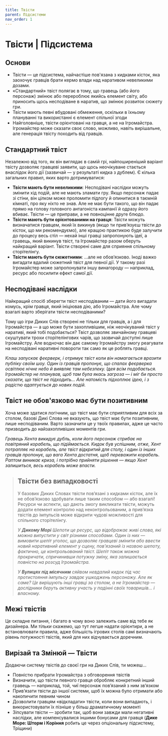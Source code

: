 ```yaml
---
title: Твісти
parent: Підсистеми
nav_order: 1
---
```


# Твісти | Підсистема

## Основи
- Твісти — це підсистема, найчастіше пов'язана з кидками кісток, яка заохочує гравців брати кермо влади над наративом невеликими дозами.
- «Стандартний» твіст полягає в тому, що гравець (або його персонаж) змінює або перероблює якийсь елемент світу, або приносить щось несподіване в наратив, що змінює розвиток сюжету гри.
- Твісти мають певні вбудовані обмеження, оскільки в їхньому плануванні та використанні є елемент спільної згоди
- Найголовніше, твісти орієнтовані на гравця, а не на Ігромайстра. Ігромайстер може сказати своє слово, можливо, навіть вирішальне, але генерація твісту походить від гравців.

## Стандартний твіст
Незалежно від того, як він виглядає в самій грі, найпоширеніший варіант твісту дозволяє гравцеві заявити, що щось неочікуване стається внаслідок його дії (зазвичай — у результаті кидка з дублем). Є кілька загальних правил, яких варто дотримуватися:
- **Твісти мають бути невеликими**: Несподівані наслідки можуть змінити хід подій, але не мають зламати гру. Якщо персонаж падає зі стіни, він цілком може проломити підлогу й опинитися в таємній кімнаті, про яку ніхто не знав. Але не має бути такого, що він падає прямо на голову головного антагоніста кампанії й одразу його вбиває. Твісти — це приправи, а не повноцінне друге блюдо.
- **Твісти мають бути орієнтованими на гравця**: Твісти можуть визначатися гравцем, який їх викинув (якщо ти прив’язуєш твісти до кісток, що ми рекомендуємо), але кращою практикою буде залучити до процесу весь стіл — нехай інші гравці запропонують ідеї, а гравець, який викинув твіст, та Ігромайстер разом оберуть найкращий варіант. Твісти створені саме для сприяння спільному сторітелінгу.
- **Твісти мають бути сюжетними**: …але не обов’язково. Іноді важко вигадати вдалий сюжетний твіст для певної дії. У такому разі Ігромайстер може запропонувати іншу винагороду — наприклад, ресурс або посилити ефект самої дії.

## Несподівані наслідки
Найкращий спосіб зберегти твіст несподіваним — дати його вигадати комусь, крім гравця, який ініціював дію, або Ігромайстра. Але чому взагалі варто зберігати твісти несподіваними?

Тому що ігри Диких Слів створені не тільки для гравців, а і для Ігромайстра — а що може бути захопливішим, ніж неочікуваний твіст у наративі, який тобі подобається? Твіст дозволяє звичайному гравцеві скуштувати трохи сторітелінгових чарів, що зазвичай доступні лише Ігромайстру. Але водночас він дає самому Ігромайстру змогу реагувати на несподівані наративні повороти так само як це роблять гравці.

_Клаш запускає феєрверк, і отримує твіст коли він намагається вразити публіку своїм шоу. Один із гравців пропонує, що спалах феєрверка освітлює нічне небо й виявляє там небезпеку. Ідея всім подобається. Ігромайстер не планував, щоб там була якась загроза — і міг би просто сказати, що твіст не підходить... Але натомість підхоплює ідею, і з радістю адаптується до нових подій._

## Твіст не обов'язково має бути позитивним
Хоча може здатися логічним, що твіст має бути сприятливим для всіх за столом, базові Дикі Слова не вказують, що твіст має бути позитивним, лише несподіваним. Варто зазначити це у твоїх правилах, адже це часто призводить до найзахопливіших моментів гри.

_Гравець Хента викидує дубль, коли його персонаж стрибає на повітряний корабель, що підіймається. Кидок був успішним, отже, Хент потрапляє на корабель, але твіст відкритий для столу, і один із інших гравців пропонує, що вага Хента достатня, щоб переважити корабель. Раптом виникає криза, і потрібно прийняти рішення — якщо Хент залишиться, весь корабель може впасти._

> ## Твісти без випадковості
> У базових Диких Словах твісти пов’язані з кидками кісток, але їх не обов’язково здобувати лише таким способом — або взагалі! Ресурси чи аспекти, що дають змогу викликати твісти, можуть додати елемент контролю над неконтрольованим, а прив’язка твістів до імпульсів може відкрити чудові можливості для спільного сторітелінгу.
>
> _У **Дикому Морі** Шепоти це ресурс, що відображає живі слова, які можна випустити у світ різними способами. Один із них — вимовити шепіт уголос, що дозволяє гравцеві змінити або ввести новий наративний елемент у сцену, пов’язаний із назвою шепоту, фактично, це контрольований твіст. Шепіт також можна прокричати, спричинивши потужну зміну, яка залишається повністю на розсуд Ігромайстра._
>
> _У **Вулицях під місячним** сяйвом невдалий кидок під час протистояння імпульсу завдає ушкоджень персонажу. Але як саме? Це вирішують інші гравці за столом, а не Ігромайстер — дослідники беруть активну участь у падінні своїх товаришів... і власному._

## Межі твістів
Це складне питання, і багато в чому воно залежить саме від тебе як дизайнера. Ми _тільки_ скажемо, що тут легше надати орієнтири, а не встановлювати правила, адже більшість ігрових столів самі визначають рівень потужності твістів, який для них відчувається доречним.

## Вирізай та Змінюй — Твісти
Додаючи систему твістів до своєї гри на Диких Слів, ти можеш...
- Повністю прибрати Ігромайстра з обговорення твістів
- Визначити, що твісти певного гравця обробляє конкретний інший гравець — наприклад, той, чиї персонаж пов’язаний з ним зв’язком
- Прив’язати твісти до іншої системи, щоб їх можна було отримати або накопичити певним чином
- Дозволити гравцям «відкладати» твісти, коли вони випадають, і використовувати їх пізніше у більш драматичному моменті
- Зіпсувати твісти — зробити так, щоб вони завжди мали негативні наслідки, але компенсувалися іншими бонусами для гравця (**Дике Море: Шторм і Коріння** робить це через опціональну підсистему, Тріщини)
